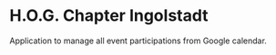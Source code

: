 # H.O.G. Chapter Ingolstadt

Application to manage all event participations from Google calendar.
 
